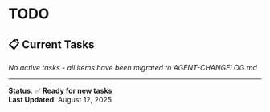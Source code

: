 # TODO

## 📋 **Current Tasks**

_No active tasks - all items have been migrated to AGENT-CHANGELOG.md_

---

**Status**: ✅ **Ready for new tasks**  
**Last Updated**: August 12, 2025